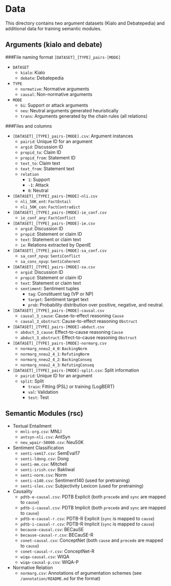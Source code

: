 # Data
This directory contains two argument datasets (Kialo and Debatepedia) and additional data for training semantic modules.

## Arguments (kialo and debate)

###File naming format
`[DATASET]_[TYPE]_pairs-[MODE]`
* `DATASET`
  * `kialo`: Kialo
  * `debate`: Debatepedia
* `TYPE`
  * `normative`: Normative arguments
  * `causal`: Non-normative arguments
* `MODE`
  * `bi`: Support or attack arguments
  * `neu`: Neutral arguments generated heuristically
  * `trans`: Arguments generated by the chain rules (all relations)

###Files and columns
* `[DATASET]_[TYPE]_pairs-[MODE].csv`: Argument instances
  * `pairid`: Unique ID for an argument
  * `argid`: Discussion ID
  * `propid_to`: Claim ID
  * `propid_from`: Statement ID
  * `text_to`: Claim text
  * `text_from`: Statement text
  * `relation`
    - `1`: Support
    - `-1`: Attack
    - `0`: Neutral
* `[DATASET]_[TYPE]_pairs-[MODE]-nli.csv`
  * `nli_50K_ent`: `FactEntail`
  * `nli_50K_con`: `FactContradict`
* `[DATASET]_[TYPE]_pairs-[MODE]-ie_conf.csv`
  * `ie_conf_any`: `FactConflict`
* `[DATASET]_[TYPE]_pairs-[MODE]-ie.csv`
  * `argid`: Discussion ID
  * `propid`: Statement or claim ID
  * `text`: Statement or claim text
  * `ie`: Relations extracted by OpenIE
* `[DATASET]_[TYPE]_pairs-[MODE]-sa_conf.csv`
  * `sa_conf_npvp`: `SentiConflict`
  * `sa_cons_npvp`: `SentiCoherent`
* `[DATASET]_[TYPE]_pairs-[MODE]-sa.csv`
  * `argid`: Discussion ID
  * `propid`: Statement or claim ID
  * `text`: Statement or claim text
  * `sentiment`: Sentiment tuples
    * `tag`: Constituent tag (VP or NP)
    * `target`: Sentiment target text
    * `prob`: Probability distribution over positive, negative, and neutral.
* `[DATASET]_[TYPE]_pairs-[MODE]-causal.csv`
  * `causal_3_cause`: Cause-to-effect reasoning `Cause`
  * `causal_3_obstruct`: Cause-to-effect reasoning `Obstruct`
* `[DATASET]_[TYPE]_pairs-[MODE]-abduct.csv`
  * `abduct_3_cause`: Effect-to-cause reasoning `Cause`
  * `abduct_3_obstruct`: Effect-to-cause reasoning `Obstruct`
* `[DATASET]_[TYPE]_pairs-[MODE]-normarg.csv`
  * `normarg_nneu2_4_0`: `BackingNorm`
  * `normarg_nneu2_4_1`: `RefutingNorm`
  * `normarg_nneu2_4_2`: `BackingConseq`
  * `normarg_nneu2_4_3`: `RefutingConseq`
* `[DATASET]_[TYPE]_pairs-[MODE]-split.csv`: Split information
  * `pairid`: Unique ID for an argument
  * `split`: Split
    - `train`: Fitting (PSL) or training (LogBERT)
    - `val`: Validation
    - `test`: Test

## Semantic Modules (rsc)
* Textual Entailment
  * `mnli-org.csv`: MNLI
  * `antsyn-nli.csv`: AntSyn
  * `neu_wpair-50000.csv`: Neu50K
* Sentiment Classification
  * `senti-sem17.csv`: SemEval17
  * `senti-ldong.csv`: Dong
  * `senti-mm.csv`: Mitchell
  * `senti-irish.csv`: Bakliwal
  * `senti-norm.csv`: Norm
  * `senti-s140.csv`: Sentiment140 (used for pretraining)
  * `senti-slex.csv`: Subjectivity Lexicon (used for pretraining)
* Causality
  * `pdtb-e-causal.csv`: PDTB Explicit (both `precede` and `sync` are mapped to `cause`)
  * `pdtb-i-causal.csv`: PDTB Implicit (both `precede` and `sync` are mapped to `cause`)
  * `pdtb-e-causal-r.csv`: PDTB-R Explicit (`sync` is mapped to `cause`)
  * `pdtb-i-causal-r.csv`: PDTB-R Implicit (`sync` is mapped to `cause`)
  * `because-causal.csv`: BECauSE
  * `because-causal-r.csv`: BECauSE-R
  * `conet-causal.csv`: ConceptNet (both `cause` and `precede` are mapped to `cause`)
  * `conet-causal-r.csv`: ConceptNet-R
  * `wiqa-causal.csv`: WIQA
  * `wiqa-causal-p.csv`: WIQA-P
* Normative Relation
  * `normarg.csv`: Annotations of argumentation schemes (see `/annotation/README.md` for the format)
